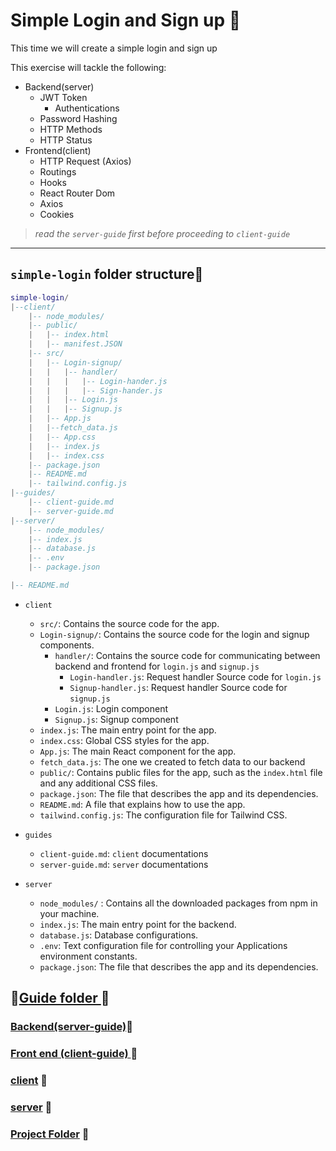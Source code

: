 # Simple Login and Sign up 🔐
This time we will create a simple login and sign up

This exercise will tackle the following:
- Backend(server)
	- JWT Token
		- Authentications 
	- Password Hashing
	- HTTP Methods 
	- HTTP Status
- Frontend(client)
	- HTTP Request (Axios)
	- Routings
	- Hooks
	- React Router Dom
	- Axios
	- Cookies
> *read  the `server-guide` first before proceeding to `client-guide`*
---

## `simple-login` folder structure📂
```lua
simple-login/
|--client/ 
	|-- node_modules/ 
	|-- public/
	|   |-- index.html 
	|   |-- manifest.JSON
	|-- src/ 
	|   |-- Login-signup/
	|   |   |-- handler/
	|   |   |   |-- Login-hander.js
	|   |   |   |-- Sign-hander.js
	|   |   |-- Login.js
	|   |   |-- Signup.js
	|   |-- App.js 
	|   |--fetch_data.js
	|   |-- App.css
	|   |-- index.js 
	|   |-- index.css 
	|-- package.json 
	|-- README.md 
	|-- tailwind.config.js
|--guides/
	|-- client-guide.md
	|-- server-guide.md
|--server/
	|-- node_modules/
	|-- index.js
	|-- database.js
	|-- .env
	|-- package.json

|-- README.md
```
- `client`
	-   `src/`: Contains the source code for the app.
	- `Login-signup/`: Contains the source code for the login and signup components.
		- `handler/`: Contains the source code for communicating between backend and frontend for `login.js` and `signup.js`
			- `Login-handler.js`: Request handler Source code for `login.js` 
			- `Signup-handler.js`: Request handler Source code for `signup.js`
		- `Login.js`: Login component
		- `Signup.js`: Signup component
    -   `index.js`: The main entry point for the app.
    -   `index.css`: Global CSS styles for the app.
    -   `App.js`: The main React component for the app.
    -   `fetch_data.js`: The one we created to fetch data to our backend
	-   `public/`: Contains public files for the app, such as the  `index.html`  file and any additional CSS files.
	-   `package.json`: The file that describes the app and its dependencies.
	-   `README.md`: A file that explains how to use the app.
	-   `tailwind.config.js`: The configuration file for Tailwind CSS.
	
- `guides`
  - `client-guide.md`: `client` documentations
  - `server-guide.md`: `server` documentations 


- `server`
	-   `node_modules/`  : Contains all the downloaded packages from npm in your machine.
    -   `index.js`: The main entry point for the backend.
    -   `database.js`: Database configurations.
    -   `.env`: Text configuration file for controlling your Applications environment constants.
    -   `package.json`: The file that describes the app and its dependencies.



## 📖[Guide folder ](https://github.com/joystacktrek/fullstack-starter-kit-01/tree/main/simple-login/guides)📂
### [Backend(server-guide)](https://github.com/joystacktrek/fullstack-starter-kit-01/blob/main/simple-login/guides/server-guide.md)📓

###  [Front end (client-guide) ](https://github.com/joystacktrek/fullstack-starter-kit-01/blob/main/simple-login/guides/client-guide.md)📓
 
### [client](https://github.com/joystacktrek/fullstack-starter-kit-01/tree/main/simple-login/client) 📁
### [server](https://github.com/joystacktrek/fullstack-starter-kit-01/tree/main/simple-login/server) 📁
### [Project Folder](https://github.com/joystacktrek/fullstack-starter-kit-01/tree/main/simple-login)  📂